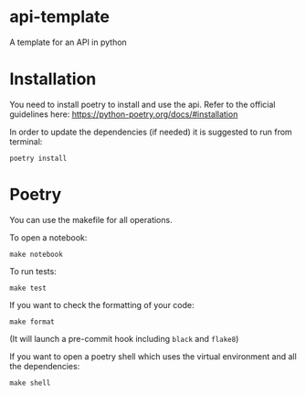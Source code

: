 # api-template
A template for an API in python

# Installation
You need to install poetry to install and use the api. Refer to the official guidelines here: https://python-poetry.org/docs/#installation

In order to update the dependencies (if needed) it is suggested to run from terminal:

    poetry install

# Poetry

You can use the makefile for all operations.

To open a notebook:

    make notebook

To run tests:

    make test

If you want to check the formatting of your code:

    make format
    
(It will launch a pre-commit hook including ``black`` and ``flake8``)

If you want to open a poetry shell which uses the virtual environment and all the dependencies:

    make shell
